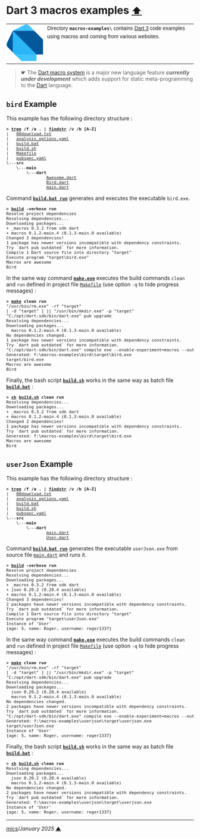 # <span id="top">Dart 3 macros examples</span> <span style="font-size:90%;">[⬆](../README.md#top)</span>

<table style="font-family:Helvetica;line-height:1.6;">
  <tr>
  <td style="border:0;padding:0 10px 0 0;min-width:100px;">
    <a href="https://dart.dev/" rel="external"><img style="border:0;width:100px;" src="../docs/images/dart-lang.png" width="100" alt="Dart project"/></a>
  </td>
  <td style="border:0;padding:0;vertical-align:text-top;">
    Directory <strong><code>macros-examples\</code></strong> contains <a href="https://dart.dev/" rel="external" title="Dart 3">Dart 3</a> code examples using macros and coming from various websites.
  </td>
  </tr>
</table>

> **&#9755;** The [Dart macro system](https://dart.dev/language/macros) is a major new language feature ***currently under development*** which adds support for static meta-programming to the [Dart] language.

## <span id="bird">`bird` Example</span>

This example has the following directory structure :

<pre style="font-size:80%;">
<b>&gt; <a href="https://learn.microsoft.com/en-us/windows-server/administration/windows-commands/tree" rel="external">tree</a> /f /a . | <a href="https://learn.microsoft.com/en-us/windows-server/administration/windows-commands/findstr" rel="external">findstr</a> /v /b [A-Z]</b>
|   <a href="./bird/00download.txt">00download.txt</a>
|   <a href="./bird/analysis_options.yaml">analysis_options.yaml</a>
|   <a href="./bird/build.bat">build.bat</a>
|   <a href="">build.sh</a>
|   <a href="">Makefile</a>
|   <a href="">pubspec.yaml</a>
\---<b>src</b>
    \---<b>main</b>
        \---<b>dart</b>
                <a href="./bird/src/main/dart/Awesome.dart">Awesome.dart</a>
                <a href="">Bird.dart</a>
                <a href="">main.dart</a>
</pre>

Command [**`build.bat run`**](./bird/build.bat) generates and executes the executable `bird.exe`.

<pre style="font-size:80%;">
<b>&gt; <a href="./bird/build.bat">build</a> -verbose run</b>
Resolve project dependencies
Resolving dependencies...
Downloading packages...
+ _macros 0.3.2 from sdk dart
+ macros 0.1.2-main.4 (0.1.3-main.0 available)
Changed 2 dependencies!
1 package has newer versions incompatible with dependency constraints.
Try `dart pub outdated` for more information.
Compile 1 Dart source file into directory "target"
Execute program "target\bird.exe"
Macros are awesome
Bird
</pre>


In the same way command [**`make.exe`**][make_cli] executes the build commands `clean` and `run` defined in project file [`Makefile`](./userJson/Makefile) (use option `-q` to hide progress messages) :

<pre style="font-size:80%;">
<b>&gt; <a href="https://man7.org/linux/man-pages/man1/make.1.html" rel="external">make</a> clean run</b>
"/usr/bin/rm.exe" -rf "target"
[ -d "target" ] || "/usr/bin/mkdir.exe" -p "target"
"C:/opt/dart-sdk/bin/dart.exe" pub upgrade
Resolving dependencies...
Downloading packages...
  macros 0.1.2-main.4 (0.1.3-main.0 available)
No dependencies changed.
1 package has newer versions incompatible with dependency constraints.
Try `dart pub outdated` for more information.
"C:/opt/dart-sdk/bin/dart.exe" compile exe --enable-experiment=macros --output "F:\macros-examples\bird\target\bird.exe" "F:\macros-examples\bird\src\main\dart\main.dart"
Generated: f:\macros-examples\bird\target\bird.exe
target/bird.exe
Macros are awesome
Bird
</pre>

Finally, the bash script [**`build.sh`**](./bird/build.sh) works in the same way as batch file [**`build.bat`**](./bird/build.bat) :

<pre style="font-size:80%;">
<b>&gt; <a href="https://man7.org/linux/man-pages/man1/sh.1p.html" rel="external">sh</a> <a href="./bird/build.sh">build.sh</a> clean run</b>
Resolving dependencies...
Downloading packages...
+ _macros 0.3.2 from sdk dart
+ macros 0.1.2-main.4 (0.1.3-main.0 available)
Changed 2 dependencies!
1 package has newer versions incompatible with dependency constraints.
Try `dart pub outdated` for more information.
Generated: f:\macros-examples\bird\target\bird.exe
Macros are awesome
Bird
</pre>

## <span id="user_json">`userJson` Example</span>

This example has the following directory structure :

<pre style="font-size:80%;">
<b>&gt; <a href="https://learn.microsoft.com/en-us/windows-server/administration/windows-commands/tree" rel="external">tree</a> /f /a . | <a href="https://learn.microsoft.com/en-us/windows-server/administration/windows-commands/findstr" rel="external">findstr</a> /v /b [A-Z]</b>
|   <a href="./userJson/00download.txt">00download.txt</a>
|   <a href="./userJson/analysis_options.yaml">analysis_options.yaml</a>
|   <a href="./userJson/build.bat">build.bat</a>
|   <a href="./userJson/build.sh">build.sh</a>
|   <a href="./userJson/pubspec.yaml">pubspec.yaml</a>
\---<b>src</b>
    \---<b>main</b>
        \---<b>dart</b>
                <a href="./userJson/src/main/dart/main.dart">main.dart</a>
                <a href="./userJson/src/main/dart/User.dart">User.dart</a>
</pre>

Command [**`build.bat run`**](./userJson/build.bat) generates the executable `userJson.exe` from source file [`main.dart`](./userJson/src/main/dart/main.dart) and runs it.

<pre style="font-size:80%;">
<b>&gt; <a href="./userJson/build.bat">build</a> -verbose run</b>
Resolve project dependencies
Resolving dependencies...
Downloading packages...
+ _macros 0.3.2 from sdk dart
+ json 0.20.2 (0.20.4 available)
+ macros 0.1.2-main.4 (0.1.3-main.0 available)
Changed 3 dependencies!
2 packages have newer versions incompatible with dependency constraints.
Try `dart pub outdated` for more information.
Compile 1 Dart source file into directory "target"
Execute program "target\userJson.exe"
Instance of 'User'
{age: 5, name: Roger, username: roger1337}
</pre>

In the same way command [**`make.exe`**][make_cli] executes the build commands `clean` and `run` defined in project file [`Makefile`](./userJson/Makefile) (use option `-q` to hide progress messages) :

<pre style="font-size:80%;">
<b>&gt; <a href="https://man7.org/linux/man-pages/man1/make.1.html" rel="external">make</a> clean run</b>
"/usr/bin/rm.exe" -rf "target"
[ -d "target" ] || "/usr/bin/mkdir.exe" -p "target"
"C:/opt/dart-sdk/bin/dart.exe" pub upgrade
Resolving dependencies...
Downloading packages...
  json 0.20.2 (0.20.4 available)
  macros 0.1.2-main.4 (0.1.3-main.0 available)
No dependencies changed.
2 packages have newer versions incompatible with dependency constraints.
Try `dart pub outdated` for more information.
"C:/opt/dart-sdk/bin/dart.exe" compile exe --enable-experiment=macros --output "F:\macros-examples\userJson\target\userJson.exe" "F:\macros-examples\userJson\src\main\dart\main.dart"
Generated: f:\macros-examples\userjson\target\userjson.exe
target/userJson.exe
Instance of 'User'
{age: 5, name: Roger, username: roger1337}
</pre>

Finally, the bash script [**`build.sh`**](./userJson/build.sh) works in the same way as batch file [**`build.bat`**](./userJson/build.bat) :

<pre style="font-size:80%;">
<b>&gt; <a href="https://man7.org/linux/man-pages/man1/sh.1p.html" rel="external">sh</a> <a href="./userJson/build.sh">build.sh</a> clean run</b>
Resolving dependencies...
Downloading packages...
  json 0.20.2 (0.20.4 available)
  macros 0.1.2-main.4 (0.1.3-main.0 available)
No dependencies changed.
2 packages have newer versions incompatible with dependency constraints.
Try `dart pub outdated` for more information.
Generated: f:\macros-examples\userjson\target\userjson.exe
Instance of 'User'
{age: 5, name: Roger, username: roger1337}
</pre>

***

*[mics](https://lampwww.epfl.ch/~michelou/)/January 2025* [**&#9650;**](#top)
<span id="bottom">&nbsp;</span>

<!-- link refs -->

[dart]: https://dart.dev
[make_cli]: https://man7.org/linux/man-pages/man1/make.1.html
